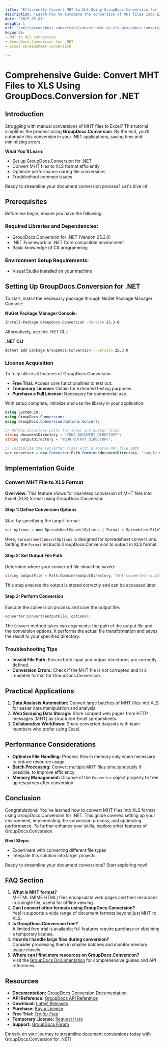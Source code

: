 ```yaml
---
title: "Efficiently Convert MHT to XLS Using GroupDocs.Conversion for .NET"
description: "Learn how to automate the conversion of MHT files into Excel spreadsheets with GroupDocs.Conversion for .NET, streamlining your workflow and saving time."
date: "2025-05-01"
weight: 1
url: "/net/spreadsheet-conversion/convert-mht-to-xls-groupdocs-conversion-dotnet/"
keywords:
- MHT to XLS conversion
- GroupDocs.Conversion for .NET
- Excel spreadsheet conversion

---
```



# Comprehensive Guide: Convert MHT Files to XLS Using GroupDocs.Conversion for .NET

## Introduction

Struggling with manual conversions of MHT files to Excel? This tutorial simplifies the process using **GroupDocs.Conversion**. By the end, you'll automate this conversion in your .NET applications, saving time and minimizing errors.

**What You’ll Learn:**
- Set up GroupDocs.Conversion for .NET
- Convert MHT files to XLS format efficiently
- Optimize performance during file conversions
- Troubleshoot common issues

Ready to streamline your document conversion process? Let's dive in!

## Prerequisites

Before we begin, ensure you have the following:

### Required Libraries and Dependencies:
- GroupDocs.Conversion for .NET (Version 25.3.0)
- .NET Framework or .NET Core compatible environment
- Basic knowledge of C# programming

### Environment Setup Requirements:
- Visual Studio installed on your machine

## Setting Up GroupDocs.Conversion for .NET

To start, install the necessary package through NuGet Package Manager Console:

**NuGet Package Manager Console:**
```bash
Install-Package GroupDocs.Conversion -Version 25.3.0
```

Alternatively, use the .NET CLI:

**.NET CLI:**
```bash
dotnet add package GroupDocs.Conversion --version 25.3.0
```

### License Acquisition

To fully utilize all features of GroupDocs.Conversion:
- **Free Trial:** Access core functionalities to test out.
- **Temporary License:** Obtain for extended testing purposes.
- **Purchase a Full License:** Necessary for commercial use.

With setup complete, initialize and use the library in your application:

```csharp
using System.IO;
using GroupDocs.Conversion;
using GroupDocs.Conversion.Options.Convert;

// Define directory paths for input and output files
string documentDirectory = "YOUR_DOCUMENT_DIRECTORY";
string outputDirectory = "YOUR_OUTPUT_DIRECTORY";

// Initialize the Converter class with a source MHT file path
var converter = new Converter(Path.Combine(documentDirectory, "sample.mht"));
```

## Implementation Guide

### Convert MHT File to XLS Format

**Overview:**
This feature allows for seamless conversion of MHT files into Excel (XLS) format using GroupDocs.Conversion.

#### Step 1: Define Conversion Options
Start by specifying the target format:

```csharp
var options = new SpreadsheetConvertOptions { Format = SpreadsheetFileType.Xls };
```

Here, `SpreadsheetConvertOptions` is designed for spreadsheet conversions. Setting the `Format` instructs GroupDocs.Conversion to output in XLS format.

#### Step 2: Set Output File Path
Determine where your converted file should be saved:

```csharp
string outputFile = Path.Combine(outputDirectory, "mht-converted-to.xls");
```

This step ensures the output is stored correctly and can be accessed later.

#### Step 3: Perform Conversion
Execute the conversion process and save the output file:

```csharp
converter.Convert(outputFile, options);
```
The `Convert` method takes two arguments: the path of the output file and the conversion options. It performs the actual file transformation and saves the result to your specified directory.

### Troubleshooting Tips
- **Invalid File Path:** Ensure both input and output directories are correctly defined.
- **Conversion Errors:** Check if the MHT file is not corrupted and in a readable format for GroupDocs.Conversion.

## Practical Applications
1. **Data Analysis Automation:** Convert large batches of MHT files into XLS for easier data manipulation and analysis.
2. **Web Scraping Data Storage:** Store scraped web pages from HTTP messages (MHT) as structured Excel spreadsheets.
3. **Collaborative Workflows:** Share converted datasets with team members who prefer using Excel.

## Performance Considerations
- **Optimize File Handling:** Process files in memory only when necessary to reduce resource usage.
- **Batch Processing:** Convert multiple MHT files simultaneously if possible, to improve efficiency.
- **Memory Management:** Dispose of the `Converter` object properly to free up resources after conversion.

## Conclusion

Congratulations! You've learned how to convert MHT files into XLS format using GroupDocs.Conversion for .NET. This guide covered setting up your environment, implementing the conversion process, and optimizing performance. To further enhance your skills, explore other features of GroupDocs.Conversion.

**Next Steps:**
- Experiment with converting different file types
- Integrate this solution into larger projects

Ready to streamline your document conversions? Start exploring now!

## FAQ Section

1. **What is MHT format?**  
   MHTML (MIME HTML) files encapsulate web pages and their resources in a single file, useful for offline viewing.
2. **Can I convert other formats using GroupDocs.Conversion?**  
   Yes! It supports a wide range of document formats beyond just MHT to XLS.
3. **Is GroupDocs.Conversion free?**  
   A limited free trial is available; full features require purchase or obtaining a temporary license.
4. **How do I handle large files during conversion?**  
   Consider processing them in smaller batches and monitor memory usage closely.
5. **Where can I find more resources on GroupDocs.Conversion?**  
   Visit the [GroupDocs Documentation](https://docs.groupdocs.com/conversion/net/) for comprehensive guides and API references.

## Resources
- **Documentation:** [GroupDocs Conversion Documentation](https://docs.groupdocs.com/conversion/net/)
- **API Reference:** [GroupDocs API Reference](https://reference.groupdocs.com/conversion/net/)
- **Download:** [Latest Releases](https://releases.groupdocs.com/conversion/net/)
- **Purchase:** [Buy a License](https://purchase.groupdocs.com/buy)
- **Free Trial:** [Try for Free](https://releases.groupdocs.com/conversion/net/)
- **Temporary License:** [Request Here](https://purchase.groupdocs.com/temporary-license/)
- **Support:** [GroupDocs Forum](https://forum.groupdocs.com/c/conversion/10)

Embark on your journey to streamline document conversions today with GroupDocs.Conversion for .NET!
